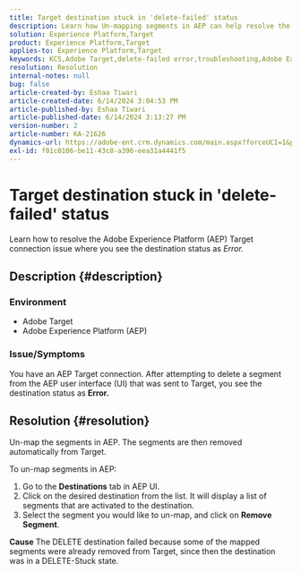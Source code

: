 ```yaml
---
title: Target destination stuck in 'delete-failed' status
description: Learn how Un-mapping segments in AEP can help resolve the 'delete-failed' status error.
solution: Experience Platform,Target
product: Experience Platform,Target
applies-to: Experience Platform,Target
keywords: KCS,Adobe Target,delete-failed error,troubleshooting,Adobe Experience Platform,delete segments,AEP
resolution: Resolution
internal-notes: null
bug: false
article-created-by: Eshaa Tiwari
article-created-date: 6/14/2024 3:04:53 PM
article-published-by: Eshaa Tiwari
article-published-date: 6/14/2024 3:13:27 PM
version-number: 2
article-number: KA-21626
dynamics-url: https://adobe-ent.crm.dynamics.com/main.aspx?forceUCI=1&pagetype=entityrecord&etn=knowledgearticle&id=11d20d70-5f2a-ef11-840a-6045bd029b18
exl-id: f01c0106-be11-43c8-a396-eea31a4441f5
---
```

# Target destination stuck in 'delete-failed' status


Learn how to resolve the Adobe Experience Platform (AEP) Target connection issue where you see the destination status as *Error.*

## Description {#description}


### Environment

- Adobe Target
- Adobe Experience Platform (AEP)


### Issue/Symptoms

You have an AEP Target connection. After attempting to delete a segment from the AEP user interface (UI) that was sent to Target, you see the destination status as <b>Error.</b>


## Resolution {#resolution}


Un-map the segments in AEP. The segments are then removed automatically from Target.

To un-map segments in AEP:

1. Go to the <b>Destinations</b> tab in AEP UI.
2. Click on the desired destination from the list. It will display a list of segments that are activated to the destination.
3. Select the segment you would like to un-map, and click on <b>Remove Segment</b>.

<b>Cause</b>
The DELETE destination failed because some of the mapped segments were already removed from Target, since then the destination was in a DELETE-Stuck state.
